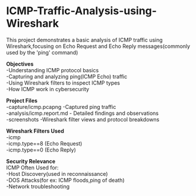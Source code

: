 # ICMP-Traffic-Analysis-using-Wireshark  
This project demonstrates a basic analysis of ICMP traffic using Wireshark,focusing on Echo Request and Echo Reply messages(commonly used by the 'ping' command) 

**Objectives**  
 -Understanding ICMP protocol basics  
 -Capturing and analyzing ping(ICMP Echo) traffic  
 -Using Wireshark filters to inspect ICMP types  
 -How ICMP work in cybersecurity  
 
**Project Files**  
  -capture/icmp.pcapng -Captured ping traffic   
  -analysis/icmp.report.md - Detailed findings and observations   
  -screenshots  -Wireshark filter views and protocol breakdowns   

**Wireshark Filters Used**  
 -icmp  
 -icmp.type==8 (Echo Request)  
 -icmp.type==0 (Echo Reply)  

**Security Relevance**  
 ICMP Often Used for:    
   -Host Discovery(used in reconnaissance)   
   -DOS Attacks(for ex: ICMP floods,ping of death)   
   -Network troubleshooting  
